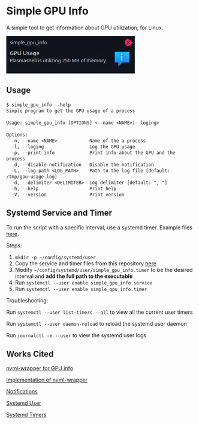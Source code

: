 # Simple GPU Info

A simple tool to get information about GPU utilization, for Linux.

![Example](./img/example.png)

## Usage

```console
$ simple_gpu_info --help
Simple program to get the GPU usage of a process

Usage: simple_gpu_info [OPTIONS] <--name <NAME>|--loging>

Options:
  -n, --name <NAME>            Name of the a process
  -l, --loging                 Log the GPU usage
  -p, --print-info             Print info about the GPU and the process
  -d, --disable-notification   Disable the notification
  -L, --log-path <LOG_PATH>    Path to the log file [default: /tmp/gpu-usage.log]
  -d, --delimiter <DELIMITER>  Log delimiter [default: ", "]
  -h, --help                   Print help
  -V, --version                Print version
```

## Systemd Service and Timer

To run the script with a specific interval, use a systemd timer. Example files [here](config/systemd/user).

Steps:

1. `mkdir -p ~/config/systemd/user`
2. Copy the service and timer files from this repository [here](config/systemd/user)
3. Modify `~/config/systemd/user/simple_gpu_info.timer` to be the desired interval and **add the full path to the executable**
4. Run `systemctl --user enable simple_gpu_info.service`
5. Run `systemctl --user enable simple_gpu_info.timer`

Troubleshooting:

Run `systemctl --user list-timers --all` to view all the current user timers

Run `systemctl --user daemon-reload` to reload the systemd user daemon

Run `journalctl -e --user` to view the systemd user logs

## Works Cited

[nvml-wrapper for GPU info](https://github.com/Cldfire/nvml-wrapper)

[Implementation of nvml-wrapper](https://github.com/BDHU/gpuinfo)

[Notifications](https://github.com/hoodie/notify-rust)

[Systemd User](https://wiki.archlinux.org/title/Systemd/User)

[Systemd Timers](https://wiki.archlinux.org/title/Systemd/Timers)
